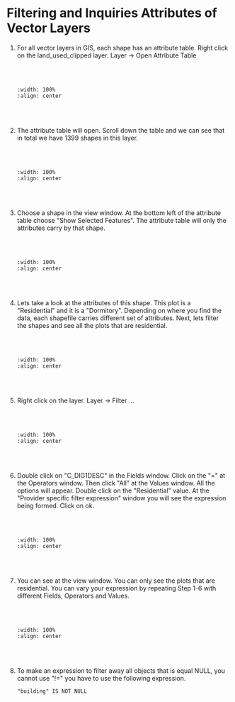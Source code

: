 # Filtering and Inquiries Attributes of Vector Layers

1. For all vector layers in GIS, each shape has an attribute table. Right click on the land_used_clipped layer. Layer -> Open Attribute Table

    <br/><br/>
    ```{image} ../../_static/020workflow14/img1.png
    :width: 100%
    :align: center
    ```
    <br/><br/>

2. The attribute table will open. Scroll down the table and we can see that in total we have 1399 shapes in this layer.

    <br/><br/>
    ```{image} ../../_static/020workflow14/img2.png
    :width: 100%
    :align: center
    ```
    <br/><br/>

3. Choose a shape in the view window. At the bottom left of the attribute table choose "Show Selected Features". The attribute table will only the attributes carry by that shape.

    <br/><br/>
    ```{image} ../../_static/020workflow14/img3.png
    :width: 100%
    :align: center
    ```
    <br/><br/>

4. Lets take a look at the attributes of this shape. This plot is a "Residential" and it is a "Dormitory". Depending on where you find the data, each shapefile carries different set of attributes.  Next, lets filter the shapes and see all the plots that are residential.

    <br/><br/>
    ```{image} ../../_static/020workflow14/img4.png
    :width: 100%
    :align: center
    ```
    <br/><br/>

5. Right click on the layer. Layer -> Filter ...

    <br/><br/>
    ```{image} ../../_static/020workflow14/img5.png
    :width: 100%
    :align: center
    ```
    <br/><br/>

6. Double click on "C_DIG1DESC" in the Fields window. Click on the "=" at the Operators window. Then click "All" at the Values window. All the options will appear. Double click on the "Residential" value. At the "Provider specific filter expression" window you will see the expression being formed. Click on ok.

    <br/><br/>
    ```{image} ../../_static/020workflow14/img6.png
    :width: 100%
    :align: center
    ```
    <br/><br/>

7. You can see at the view window. You can only see the plots that are residential.  You can vary your expression by repeating Step 1-6 with different Fields, Operators and Values.

    <br/><br/>
    ```{image} ../../_static/020workflow14/img7.png
    :width: 100%
    :align: center
    ```
    <br/><br/>

8. To make an expression to filter away all objects that is equal NULL, you cannot use "!=" you have to use the following expression.
    ```
    "building" IS NOT NULL
    ```